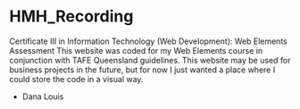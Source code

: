 # HMH_Recording
Certificate III in Information Technology (Web Development): Web Elements Assessment
This website was coded for my Web Elements course in conjunction with TAFE Queensland guidelines. 
This website may be used for business projects in the future, but for now I just wanted a place where I could store the code in a visual way.

- Dana Louis
